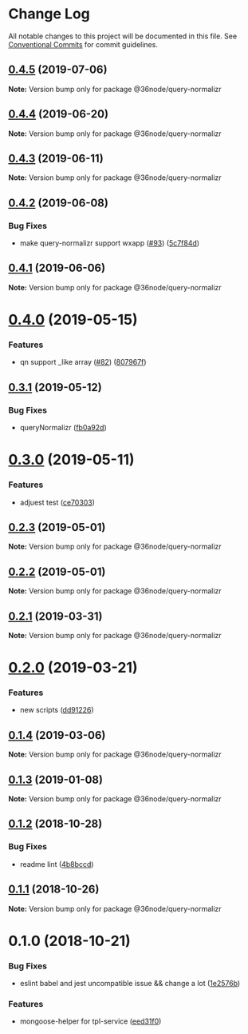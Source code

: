 # Change Log

All notable changes to this project will be documented in this file.
See [Conventional Commits](https://conventionalcommits.org) for commit guidelines.

## [0.4.5](https://github.com/36node/sketch/compare/@36node/query-normalizr@0.4.4...@36node/query-normalizr@0.4.5) (2019-07-06)

**Note:** Version bump only for package @36node/query-normalizr





## [0.4.4](https://github.com/36node/sketch/compare/@36node/query-normalizr@0.4.3...@36node/query-normalizr@0.4.4) (2019-06-20)

**Note:** Version bump only for package @36node/query-normalizr





## [0.4.3](https://github.com/36node/query-normalizr/compare/@36node/query-normalizr@0.4.2...@36node/query-normalizr@0.4.3) (2019-06-11)

**Note:** Version bump only for package @36node/query-normalizr





## [0.4.2](https://github.com/36node/query-normalizr/compare/@36node/query-normalizr@0.4.1...@36node/query-normalizr@0.4.2) (2019-06-08)


### Bug Fixes

* make query-normalizr support wxapp ([#93](https://github.com/36node/query-normalizr/issues/93)) ([5c7f84d](https://github.com/36node/query-normalizr/commit/5c7f84d))





## [0.4.1](https://github.com/36node/query-normalizr/compare/@36node/query-normalizr@0.4.0...@36node/query-normalizr@0.4.1) (2019-06-06)

**Note:** Version bump only for package @36node/query-normalizr





# [0.4.0](https://github.com/36node/query-normalizr/compare/@36node/query-normalizr@0.3.1...@36node/query-normalizr@0.4.0) (2019-05-15)


### Features

* qn support _like array ([#82](https://github.com/36node/query-normalizr/issues/82)) ([807967f](https://github.com/36node/query-normalizr/commit/807967f))





## [0.3.1](https://github.com/36node/query-normalizr/compare/@36node/query-normalizr@0.3.0...@36node/query-normalizr@0.3.1) (2019-05-12)


### Bug Fixes

* queryNormalizr ([fb0a92d](https://github.com/36node/query-normalizr/commit/fb0a92d))





# [0.3.0](https://github.com/36node/query-normalizr/compare/@36node/query-normalizr@0.2.3...@36node/query-normalizr@0.3.0) (2019-05-11)


### Features

* adjuest test ([ce70303](https://github.com/36node/query-normalizr/commit/ce70303))





## [0.2.3](https://github.com/36node/query-normalizr/compare/@36node/query-normalizr@0.2.2...@36node/query-normalizr@0.2.3) (2019-05-01)

**Note:** Version bump only for package @36node/query-normalizr





## [0.2.2](https://github.com/36node/query-normalizr/compare/@36node/query-normalizr@0.2.1...@36node/query-normalizr@0.2.2) (2019-05-01)

**Note:** Version bump only for package @36node/query-normalizr





## [0.2.1](https://github.com/36node/query-normalizr/compare/@36node/query-normalizr@0.2.0...@36node/query-normalizr@0.2.1) (2019-03-31)

**Note:** Version bump only for package @36node/query-normalizr





# [0.2.0](https://github.com/36node/query-normalizr/compare/@36node/query-normalizr@0.1.4...@36node/query-normalizr@0.2.0) (2019-03-21)


### Features

* new scripts ([dd91226](https://github.com/36node/query-normalizr/commit/dd91226))





## [0.1.4](https://github.com/36node/query-normalizr/compare/@36node/query-normalizr@0.1.3...@36node/query-normalizr@0.1.4) (2019-03-06)

**Note:** Version bump only for package @36node/query-normalizr





## [0.1.3](https://github.com/36node/query-normalizr/compare/@36node/query-normalizr@0.1.2...@36node/query-normalizr@0.1.3) (2019-01-08)

**Note:** Version bump only for package @36node/query-normalizr





## [0.1.2](https://github.com/36node/query-normalizr/compare/@36node/query-normalizr@0.1.1...@36node/query-normalizr@0.1.2) (2018-10-28)


### Bug Fixes

* readme lint ([4b8bccd](https://github.com/36node/query-normalizr/commit/4b8bccd))





## [0.1.1](https://github.com/36node/query-normalizr/compare/@36node/query-normalizr@0.1.0...@36node/query-normalizr@0.1.1) (2018-10-26)

**Note:** Version bump only for package @36node/query-normalizr





# 0.1.0 (2018-10-21)


### Bug Fixes

* eslint babel and jest uncompatible issue && change a lot ([1e2576b](https://github.com/36node/query-normalizr/commit/1e2576b))


### Features

* mongoose-helper for tpl-service ([eed31f0](https://github.com/36node/query-normalizr/commit/eed31f0))
